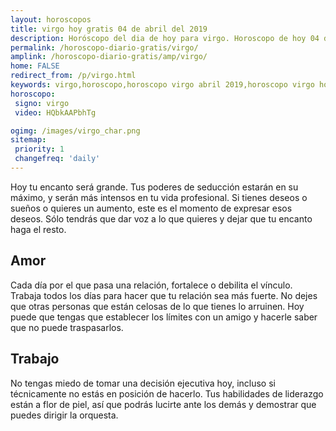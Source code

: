 ```yaml
---
layout: horoscopos
title: virgo hoy gratis 04 de abril del 2019 
description: Horóscopo del dia de hoy para virgo. Horoscopo de hoy 04 de abril del 2019. Las predicciones de amor, trabajo, vida personal gratis.
permalink: /horoscopo-diario-gratis/virgo/
amplink: /horoscopo-diario-gratis/amp/virgo/
home: FALSE
redirect_from: /p/virgo.html
keywords: virgo,horoscopo,horoscopo virgo abril 2019,horoscopo virgo hoy,tarot virgo abril 2019,horoscopo virgo,tarot virgo hoy,horoscopo de hoy,horoscopo diario,tarot del amor,horoscopo de hoy virgo,horoscopo diario del tarot, Horoscopo de hoy virgo 04 de abril del 2019,horóscopo del día,signos zodiacales 2019, el horoscopo de hoy
horoscopo:
 signo: virgo
 video: HQbkAAPbhTg

ogimg: /images/virgo_char.png
sitemap:
 priority: 1
 changefreq: 'daily'
---
```



Hoy tu encanto será grande. Tus poderes de seducción estarán en su máximo, y serán más intensos en tu vida profesional. Si tienes deseos o sueños o quieres un aumento, este es el momento de expresar esos deseos. Sólo tendrás que dar voz a lo que quieres y dejar que tu encanto haga el resto.

## Amor

Cada día por el que pasa una relación, fortalece o debilita el vínculo. Trabaja todos los días para hacer que tu relación sea más fuerte. No dejes que otras personas que están celosas de lo que tienes lo arruinen. Hoy puede que tengas que establecer los límites con un amigo y hacerle saber que no puede traspasarlos.

## Trabajo

No tengas miedo de tomar una decisión ejecutiva hoy, incluso si técnicamente no estás en posición de hacerlo. Tus habilidades de liderazgo están a flor de piel, así que podrás lucirte ante los demás y demostrar que puedes dirigir la orquesta.